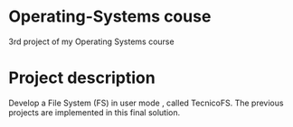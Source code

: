 # Operating-Systems couse
3rd project of my Operating Systems course

# Project description
Develop a File System (FS) in user mode , called TecnicoFS. The previous projects are implemented in this final solution. 
